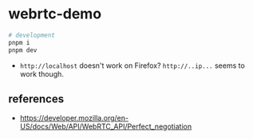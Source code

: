 # webrtc-demo

```sh
# development
pnpm i
pnpm dev
```

- `http://localhost` doesn't work on Firefox? `http://..ip...` seems to work though.

## references

- https://developer.mozilla.org/en-US/docs/Web/API/WebRTC_API/Perfect_negotiation
